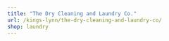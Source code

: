 ```yaml
---
title: "The Dry Cleaning and Laundry Co."
url: /kings-lynn/the-dry-cleaning-and-laundry-co/
shop: laundry
---
```


